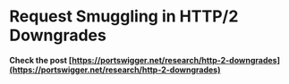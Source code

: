 # Request Smuggling in HTTP/2 Downgrades


**Check the post [https://portswigger.net/research/http-2-downgrades](https://portswigger.net/research/http-2-downgrades)**

